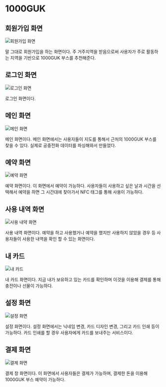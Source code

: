 # 1000GUK

## 회원가입 화면

![회원가입 화면](images/1)

말 그대로 회원가입을 하는 화면이다. 주 거주지역을 받음으로써 사용자가 주로 활동하는 지역을 기반으로 1000GUK 부스를 추천해준다.

## 로그인 화면

![로그인 화면](images/2)

로그인 화면이다.

## 메인 화면

![메인 화면](images/3)

메인 화면이다. 메인 화면에서는 사용자들이 지도를 통해서 근처의 1000GUK 부스를 찾을 수 있다. 실제로 공중전화 데이터를 파싱해와서 만들었다.

## 예약 화면

![예약 화면](images/4)

예약 화면이다. 이 화면에서 예약이 가능하다. 사용자들이 사용하고 싶은 날과 시간을 선택해서 예약을 하면 그 시간대에 찾아가서 NFC 태그를 통해 사용이 가능하다.

## 사용 내역 화면

![사용 내약 화면](images/5)

사용 내역 화면이다. 예약을 하고 사용했거나 예약을 했지만 사용하지 않았을 경우 등 사용자들이 사용한 내역을 확인 할 수 있는 화면이다.

## 내 카드

![내 카드](images/6)

내 카드 화면이다. 지금 내가 보유하고 있는 카드를 확인하며 이것을 이용해 결제를 통해 충전이나 선물이 가능하다.

## 설정 화면

![설정 화면](images/7)

설정 화면이다. 설정 화면에서는 닉네임 변경, 카드 디자인 변경, 그리고 카드 인쇄 등이 가능하다. 카드 인쇄를 할 경우 사용자에게 카드를 보내주는 서비스이다.

## 결제 화면

![결제 화면](images/8)

결제 창 화면이다. 이 화면에서 사용자들은 결제가 가능하며, 결제한 돈을 이용해 1000GUK 부스 예약이 가능하다.
